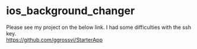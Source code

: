 # ios_background_changer

Please see my project on the below link. I had some difficulties with the ssh key.  
https://github.com/ggrossvi/StarterApp

